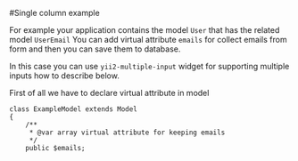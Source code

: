 #Single column example

For example your application contains the model `User` that has the related model `UserEmail` 
You can add virtual attribute `emails` for collect emails from form and then you can save them to database. 

In this case you can use `yii2-multiple-input` widget for supporting multiple inputs how to describe below.

First of all we have to declare virtual attribute in model

```
class ExampleModel extends Model
{
    /**
     * @var array virtual attribute for keeping emails
     */
    public $emails;
```